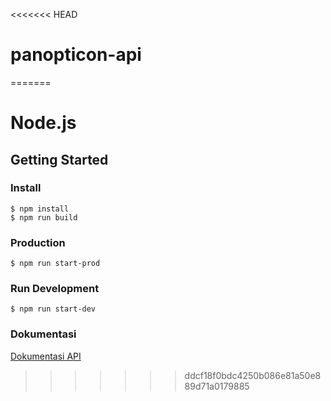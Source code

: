 <<<<<<< HEAD
# panopticon-api
=======
# Node.js
## Getting Started

### Install
```
$ npm install 
$ npm run build
```
### Production
```
$ npm run start-prod
```
### Run Development
```
$ npm run start-dev
```
### Dokumentasi
[Dokumentasi API](https://documenter.getpostman.com/view/23711788/2s9YkocMBi)
>>>>>>> ddcf18f0bdc4250b086e81a50e889d71a0179885
